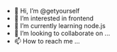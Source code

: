- 👋 Hi, I’m @getyourself
- 👀 I’m interested in frontend
- 🌱 I’m currently learning node.js
- 💞️ I’m looking to collaborate on ...
- 📫 How to reach me ...

<!---
getyourself/getyourself is a ✨ special ✨ repository because its `README.md` (this file) appears on your GitHub profile.
You can click the Preview link to take a look at your changes.
--->
